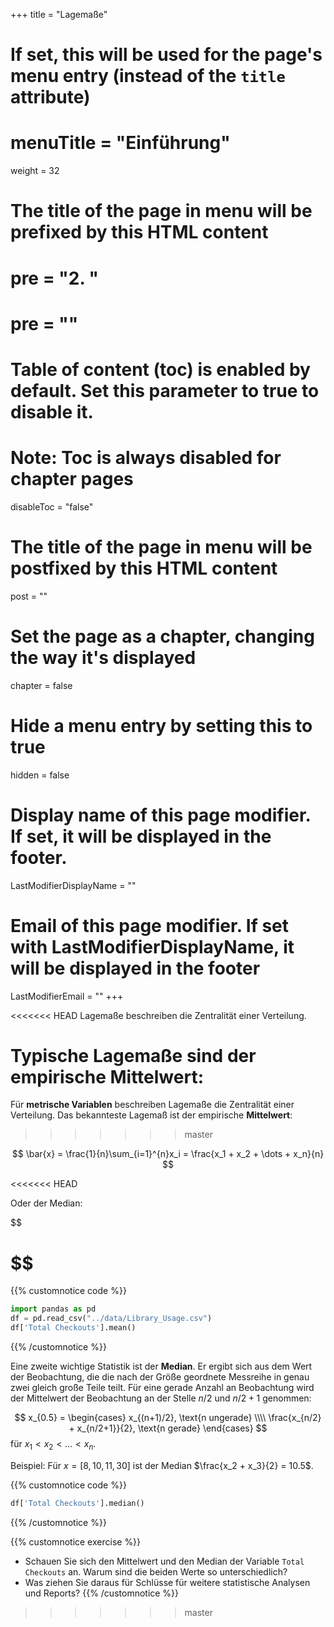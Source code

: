 +++
title = "Lagemaße"
# If set, this will be used for the page's menu entry (instead of the `title` attribute)
# menuTitle = "Einführung"
weight = 32
# The title of the page in menu will be prefixed by this HTML content
# pre = "<b>2. </b>"
# pre = "<i class='fab fa-github'></i>"
# Table of content (toc) is enabled by default. Set this parameter to true to disable it.
# Note: Toc is always disabled for chapter pages
disableToc = "false"

# The title of the page in menu will be postfixed by this HTML content
post = ""
# Set the page as a chapter, changing the way it's displayed
chapter = false
# Hide a menu entry by setting this to true
hidden = false
# Display name of this page modifier. If set, it will be displayed in the footer.
LastModifierDisplayName = ""
# Email of this page modifier. If set with LastModifierDisplayName, it will be displayed in the footer
LastModifierEmail = ""
+++

<<<<<<< HEAD
Lagemaße beschreiben die Zentralität einer Verteilung.

Typische Lagemaße sind der empirische Mittelwert:
=======
Für **metrische Variablen** beschreiben Lagemaße die Zentralität einer Verteilung. Das bekannteste Lagemaß ist der empirische **Mittelwert**:
>>>>>>> master

$$
\bar{x} = \frac{1}{n}\sum_{i=1}^{n}x_i = \frac{x_1 + x_2 + \dots + x_n}{n}
$$

<<<<<<< HEAD

Oder der Median:

$$

$$
=======
{{% customnotice code %}}
```python
import pandas as pd
df = pd.read_csv("../data/Library_Usage.csv")
df['Total Checkouts'].mean()
```
{{% /customnotice %}}

Eine zweite wichtige Statistik ist der **Median**. Er ergibt sich aus dem Wert der Beobachtung, die die nach der Größe geordnete Messreihe in genau zwei gleich große Teile teilt. Für eine gerade Anzahl an Beobachtung wird der Mittelwert der Beobachtung an der Stelle $n/2$ und $n/2+1$ genommen:

$$
x_{0.5} =
\begin{cases}
x_{(n+1)/2}, \text{n ungerade} \\\\
\frac{x_{n/2} + x_{n/2+1}}{2}, \text{n gerade}
\end{cases}
$$
für $x_1 < x_2 < \dots < x_n$.

Beispiel: Für $x=[8, 10, 11, 30]$ ist der Median $\frac{x_2 + x_3}{2} = 10.5$.

{{% customnotice code %}}
```python
df['Total Checkouts'].median()
```
{{% /customnotice %}}

{{% customnotice exercise %}}
- Schauen Sie sich den Mittelwert und den Median der Variable `Total Checkouts` an. Warum sind die beiden Werte so unterschiedlich?
- Was ziehen Sie daraus für Schlüsse für weitere statistische Analysen und Reports?
{{% /customnotice %}}
>>>>>>> master
